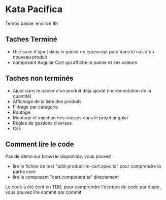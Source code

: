 # Kata Pacifica

Temps passé: environ 8h

## Taches Terminé

- Use case d'ajout dans le panier en typescript pure dans le cas d'un nouveau produit
- composant Angular Cart qui affiche le panier et ses valeurs

## Taches non terminés 

- Ajout dans le panier d'un produit déjà ajouté (incrémentation de la quantité)
- Affichage de la liste des produits
- Filtrage par catégorie
- Routage
- Montage et injection des classes dans le projet angular
- Règles de gestions diverses
- Css

## Comment lire le code 

Pas de démo sur browser disponible, vous pouvez :
- lire le fichier de test "add-product-in-cart.spec.ts" pour comprendre la partie core
- lire le composant "cart.component.ts" directement

Le code a été écrit en TDD, pour comprendre l'écriture du code par étape, vous pouvez lire commit par commit